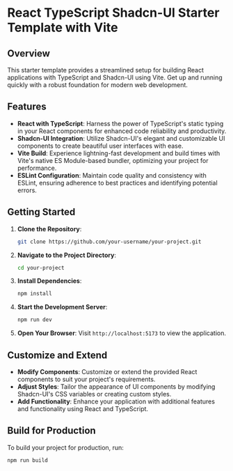 # React TypeScript Shadcn-UI Starter Template with Vite

## Overview

This starter template provides a streamlined setup for building React applications with TypeScript and Shadcn-UI using Vite. Get up and running quickly with a robust foundation for modern web development.

## Features

- **React with TypeScript**: Harness the power of TypeScript's static typing in your React components for enhanced code reliability and productivity.
- **Shadcn-UI Integration**: Utilize Shadcn-UI's elegant and customizable UI components to create beautiful user interfaces with ease.
- **Vite Build**: Experience lightning-fast development and build times with Vite's native ES Module-based bundler, optimizing your project for performance.
- **ESLint Configuration**: Maintain code quality and consistency with ESLint, ensuring adherence to best practices and identifying potential errors.

## Getting Started

1. **Clone the Repository**:

   ```bash
   git clone https://github.com/your-username/your-project.git
   ```

2. **Navigate to the Project Directory**:

   ```bash
   cd your-project
   ```

3. **Install Dependencies**:

   ```bash
   npm install
   ```

4. **Start the Development Server**:

   ```bash
   npm run dev
   ```

5. **Open Your Browser**:
   Visit `http://localhost:5173` to view the application.

## Customize and Extend

- **Modify Components**: Customize or extend the provided React components to suit your project's requirements.
- **Adjust Styles**: Tailor the appearance of UI components by modifying Shadcn-UI's CSS variables or creating custom styles.
- **Add Functionality**: Enhance your application with additional features and functionality using React and TypeScript.

## Build for Production

To build your project for production, run:

```bash
npm run build
```
